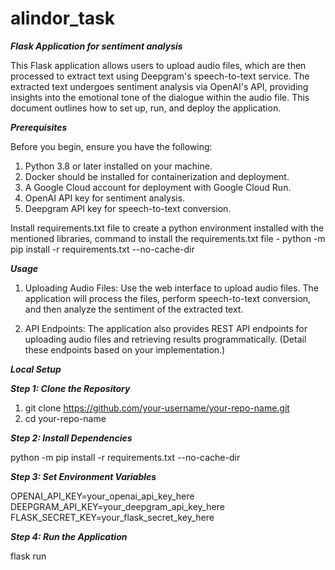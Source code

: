 # alindor_task

***Flask Application for sentiment analysis***

This Flask application allows users to upload audio files, which are then processed to extract text using Deepgram's speech-to-text service. The extracted text undergoes sentiment analysis via OpenAI's API, providing insights into the emotional tone of the dialogue within the audio file. This document outlines how to set up, run, and deploy the application.

***Prerequisites***

Before you begin, ensure you have the following:

1. Python 3.8 or later installed on your machine.
2. Docker should be installed for containerization and deployment.
3. A Google Cloud account for deployment with Google Cloud Run.
4. OpenAI API key for sentiment analysis.
5. Deepgram API key for speech-to-text conversion.

Install requirements.txt file to create a python environment installed with the mentioned libraries, command to install the requirements.txt file -
python -m pip install -r requirements.txt --no-cache-dir

***Usage***

1. Uploading Audio Files: Use the web interface to upload audio files. The application will process the files, perform speech-to-text conversion, and then analyze the sentiment of the extracted text.
   
2. API Endpoints: The application also provides REST API endpoints for uploading audio files and retrieving results programmatically. (Detail these endpoints based on your implementation.)

***Local Setup***

***Step 1: Clone the Repository***

1. git clone https://github.com/your-username/your-repo-name.git
2. cd your-repo-name

***Step 2: Install Dependencies***

python -m pip install -r requirements.txt --no-cache-dir

***Step 3: Set Environment Variables***

OPENAI_API_KEY=your_openai_api_key_here
DEEPGRAM_API_KEY=your_deepgram_api_key_here
FLASK_SECRET_KEY=your_flask_secret_key_here

***Step 4: Run the Application***

flask run

